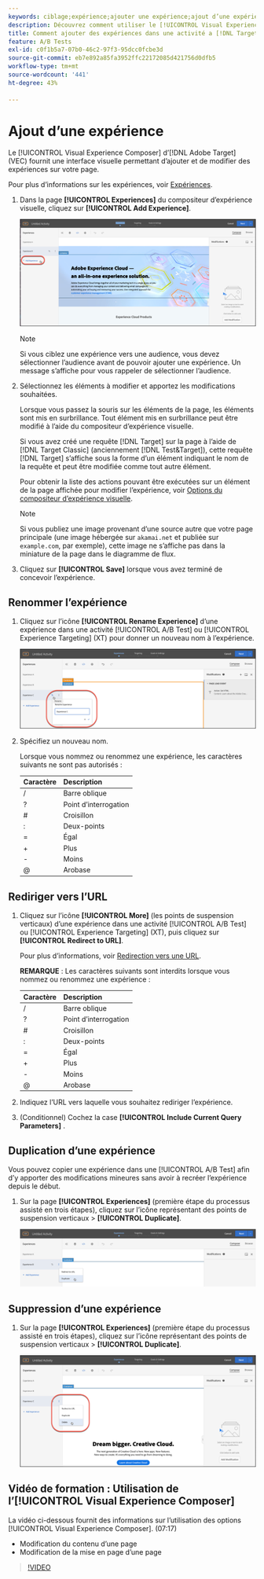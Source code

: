 ```yaml
---
keywords: ciblage;expérience;ajouter une expérience;ajout d’une expérience
description: Découvrez comment utiliser le [!UICONTROL Visual Experience Composer] (VEC) dans  [!DNL Adobe Target].
title: Comment ajouter des expériences dans une activité a [!DNL Target] B ?
feature: A/B Tests
exl-id: c0f1b5a7-07b0-46c2-97f3-95dcc0fcbe3d
source-git-commit: eb7e892a85fa3952ffc22172085d421756d0dfb5
workflow-type: tm+mt
source-wordcount: '441'
ht-degree: 43%

---
```


# Ajout d’une expérience

Le [!UICONTROL Visual Experience Composer] d’[!DNL Adobe Target] (VEC) fournit une interface visuelle permettant d’ajouter et de modifier des expériences sur votre page.

Pour plus d’informations sur les expériences, voir [Expériences](/help/main/c-experiences/experiences.md#concept_A2E10F6AFB3D4AEAB6951EE14688848D).

1. Dans la page **[!UICONTROL Experiences]** du compositeur d’expérience visuelle, cliquez sur **[!UICONTROL Add Experience]**.

   ![Option Ajouter une expérience](/help/main/c-activities/t-test-ab/t-test-create-ab/assets/add-experience.png)

   >[!NOTE]
   >
   >Si vous ciblez une expérience vers une audience, vous devez sélectionner l’audience avant de pouvoir ajouter une expérience. Un message s’affiche pour vous rappeler de sélectionner l’audience.

1. Sélectionnez les éléments à modifier et apportez les modifications souhaitées.

   Lorsque vous passez la souris sur les éléments de la page, les éléments sont mis en surbrillance. Tout élément mis en surbrillance peut être modifié à l’aide du compositeur d’expérience visuelle.

   Si vous avez créé une requête [!DNL Target] sur la page à l’aide de [!DNL Target Classic] (anciennement [!DNL Test&Target]), cette requête [!DNL Target] s’affiche sous la forme d’un élément indiquant le nom de la requête et peut être modifiée comme tout autre élément.

   Pour obtenir la liste des actions pouvant être exécutées sur un élément de la page affichée pour modifier l’expérience, voir [Options du compositeur d’expérience visuelle](/help/main/c-experiences/c-visual-experience-composer/viztarget-options.md).

   >[!NOTE]
   >
   >Si vous publiez une image provenant d’une source autre que votre page principale (une image hébergée sur `akamai.net` et publiée sur `example.com`, par exemple), cette image ne s’affiche pas dans la miniature de la page dans le diagramme de flux.

1. Cliquez sur **[!UICONTROL Save]** lorsque vous avez terminé de concevoir l’expérience.

## Renommer l’expérience

1. Cliquez sur l’icône **[!UICONTROL Rename Experience]** d’une expérience dans une activité [!UICONTROL A/B Test] ou [!UICONTROL Experience Targeting] (XT) pour donner un nouveau nom à l’expérience.

   ![Renommer l’expérience](/help/main/c-activities/t-test-ab/t-test-create-ab/assets/rename-experience.png)

2. Spécifiez un nouveau nom.

   Lorsque vous nommez ou renommez une expérience, les caractères suivants ne sont pas autorisés :

   | Caractère | Description |
   |--- |--- |
   | / | Barre oblique |
   | ? | Point d’interrogation |
   | # | Croisillon |
   | : | Deux-points |
   | = | Égal |
   | + | Plus |
   | - | Moins |
   | @ | Arobase |

## Rediriger vers l’URL

1. Cliquez sur l’icône **[!UICONTROL More]** (les points de suspension verticaux) d’une expérience dans une activité [!UICONTROL A/B Test] ou [!UICONTROL Experience Targeting] (XT), puis cliquez sur **[!UICONTROL Redirect to URL]**.

   Pour plus d’informations, voir [Redirection vers une URL](/help/main/c-experiences/c-visual-experience-composer/redirect-offer.md).

   **REMARQUE** : Les caractères suivants sont interdits lorsque vous nommez ou renommez une expérience :

   | Caractère | Description |
   |--- |--- |
   | / | Barre oblique |
   | ? | Point d’interrogation |
   | # | Croisillon |
   | : | Deux-points |
   | = | Égal |
   | + | Plus |
   | - | Moins |
   | @ | Arobase |

1. Indiquez l’URL vers laquelle vous souhaitez rediriger l’expérience.

1. (Conditionnel) Cochez la case **[!UICONTROL Include Current Query Parameters]** .

## Duplication d’une expérience

Vous pouvez copier une expérience dans une [!UICONTROL A/B Test] afin d’y apporter des modifications mineures sans avoir à recréer l’expérience depuis le début.

1. Sur la page **[!UICONTROL Experiences]** (première étape du processus assisté en trois étapes), cliquez sur l’icône représentant des points de suspension verticaux > **[!UICONTROL Duplicate]**.

   ![Option de duplication d’une expérience](/help/main/c-activities/t-test-ab/t-test-create-ab/assets/duplicate-experience.png)

## Suppression d’une expérience

1. Sur la page **[!UICONTROL Experiences]** (première étape du processus assisté en trois étapes), cliquez sur l’icône représentant des points de suspension verticaux > **[!UICONTROL Duplicate]**.

   ![Option de suppression d’une expérience](/help/main/c-activities/t-test-ab/t-test-create-ab/assets/delete-experience.png)

## Vidéo de formation : Utilisation de l’[!UICONTROL Visual Experience Composer]

La vidéo ci-dessous fournit des informations sur l’utilisation des options [!UICONTROL Visual Experience Composer]. (07:17)

* Modification du contenu d’une page
* Modification de la mise en page d’une page

>[!VIDEO](https://video.tv.adobe.com/v/17399)
